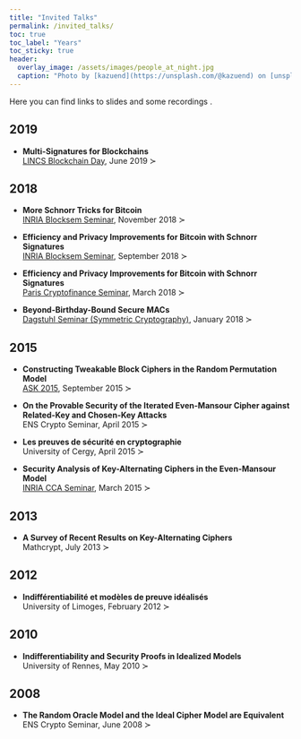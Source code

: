 ```yaml
---
title: "Invited Talks"
permalink: /invited_talks/
toc: true
toc_label: "Years"
toc_sticky: true
header:
  overlay_image: /assets/images/people_at_night.jpg
  caption: "Photo by [kazuend](https://unsplash.com/@kazuend) on [unsplash](https://unsplash.com)"
---
```


Here you can find links to slides <i class="fas fa-image"></i> and some recordings <i class="fas fa-video"></i>.

## 2019

- **Multi-Signatures for Blockchains**\
[LINCS Blockchain Day](https://www.lincs.fr/events/blockchain-day), June 2019 ≻
<a href="/assets/slides/LINCS2019_slides.pdf"><i class="fas fa-image"></i></a>
<a href="https://www.youtube.com/watch?v=b2gePq8Zm1E"><i class="fas fa-video"></i></a>

## 2018

- **More Schnorr Tricks for Bitcoin**\
[INRIA Blocksem Seminar](https://blocksem.fr/), November 2018 ≻
<a href="/assets/slides/blocksem2018_slides-2.pdf"><i class="fas fa-image"></i></a>

- **Efficiency and Privacy Improvements for Bitcoin with Schnorr Signatures**\
[INRIA Blocksem Seminar](https://blocksem.fr/), September 2018 ≻
<a href="/assets/slides/blocksem2018_slides.pdf"><i class="fas fa-image"></i></a>

- **Efficiency and Privacy Improvements for Bitcoin with Schnorr Signatures**\
[Paris Cryptofinance Seminar](https://webusers.imj-prg.fr/~ricardo.perez-marco/blockchain/blockchain.html), March 2018 ≻
<a href="/assets/slides/cryptofinance2018_slides.pdf"><i class="fas fa-image"></i></a>
<a href="https://www.youtube.com/watch?v=MZrGiPTAjmE"><i class="fas fa-video"></i></a>

- **Beyond-Birthday-Bound Secure MACs**\
[Dagstuhl Seminar (Symmetric Cryptography)](https://www.dagstuhl.de/18021), January 2018 ≻
<a href="/assets/slides/Dagstuhl2018_slides.pdf"><i class="fas fa-image"></i></a>

## 2015

- **Constructing Tweakable Block Ciphers in the Random Permutation Model**\
[ASK 2015](http://www1.spms.ntu.edu.sg/~ask/2015), September 2015 ≻
<a href="/assets/slides/ASK2015_slides.pdf"><i class="fas fa-image"></i></a>

- **On the Provable Security of the Iterated Even-Mansour Cipher against Related-Key and Chosen-Key Attacks**\
ENS Crypto Seminar, April 2015 ≻
<a href="/assets/slides/ENS2015_slides.pdf"><i class="fas fa-image"></i></a>

- **Les preuves de sécurité en cryptographie**\
University of Cergy, April 2015 ≻
<a href="/assets/slides/Cergy2015_slides.pdf"><i class="fas fa-image"></i></a>

- **Security Analysis of Key-Alternating Ciphers in the Even-Mansour Model**\
[INRIA CCA Seminar](https://seminaire-c2.inria.fr/2015/02/), March 2015 ≻
<a href="/assets/slides/CCA2015_slides.pdf"><i class="fas fa-image"></i></a>

## 2013

- **A Survey of Recent Results on Key-Alternating Ciphers**\
Mathcrypt, July 2013 ≻
<a href="/assets/slides/Mathcrypt2013_slides.pdf"><i class="fas fa-image"></i></a>

## 2012

- **Indifférentiabilité et modèles de preuve idéalisés**\
University of Limoges, February 2012 ≻
<a href="/assets/slides/Limoges2012_slides.pdf"><i class="fas fa-image"></i></a>

## 2010

- **Indifferentiability and Security Proofs in Idealized Models**\
University of Rennes, May 2010 ≻
<a href="/assets/slides/Rennes2010_slides.pdf"><i class="fas fa-image"></i></a>

## 2008

- **The Random Oracle Model and the Ideal Cipher Model are Equivalent**\
ENS Crypto Seminar, June 2008 ≻
<a href="/assets/slides/ENS2008_slides.pdf"><i class="fas fa-image"></i></a>
